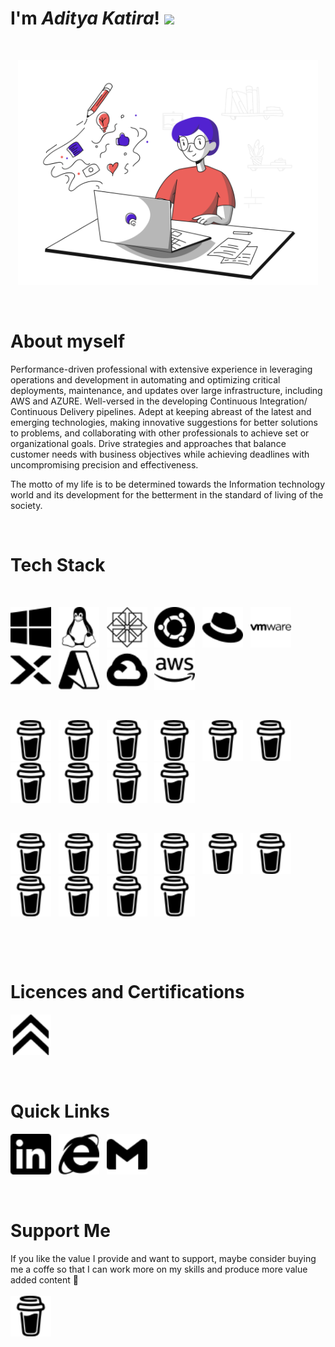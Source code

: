# I'm ***Aditya Katira***! <img src="https://raw.githubusercontent.com/MartinHeinz/MartinHeinz/master/wave.gif" height="21">

&nbsp;

<p align="center">
    <img src="SVG\Blogging Minimalistic\Blogging Minimalistic\blogging.svg" width="480px"/>
</p>

&nbsp;

# About myself

Performance-driven professional with extensive experience in leveraging operations and development in automating and optimizing critical deployments, maintenance, and updates over large infrastructure, including AWS and AZURE. Well-versed in the developing Continuous Integration/ Continuous Delivery pipelines. Adept at keeping abreast of the latest and emerging technologies, making innovative suggestions for better solutions to problems, and collaborating with other professionals to achieve set or organizational goals. Drive strategies and approaches that balance customer needs with business objectives while achieving deadlines with uncompromising precision and effectiveness.

The motto of my life is to be determined towards the Information technology world and its development for the betterment in the standard of living of the society.

&nbsp;
# Tech Stack

<br>

<a href=""><td align="center" width="140" height="112.43"><img src="SVG/windows.svg" width="65px"/></a>&nbsp;&nbsp;
<a href=""><td align="center" width="140" height="112.43"><img src="SVG/linux.svg" width="65px"/></a>&nbsp;&nbsp;
<a href=""><td align="center" width="140" height="112.43"><img src="SVG/centos.svg" width="65px"/></a>&nbsp;&nbsp;
<a href=""><td align="center" width="140" height="112.43"><img src="SVG/ubuntu.svg" width="65px"/></a>&nbsp;&nbsp;
<a href=""><td align="center" width="140" height="112.43"><img src="SVG/redhat.svg" width="65px"/></a>&nbsp;&nbsp;
<a href=""><td align="center" width="140" height="112.43"><img src="SVG/vmware.svg" width="65px"/></a>&nbsp;&nbsp;
<a href=""><td align="center" width="140" height="112.43"><img src="SVG/nutanix.svg" width="65px"/></a>&nbsp;&nbsp;
<a href=""><td align="center" width="140" height="112.43"><img src="SVG/microsoftazure.svg" width="65px"/></a>&nbsp;&nbsp;
<a href=""><td align="center" width="140" height="112.43"><img src="SVG/googlecloud.svg" width="65px"/></a>&nbsp;&nbsp;
<a href=""><td align="center" width="140" height="112.43"><img src="SVG/amazonaws.svg" width="65px"/></a>&nbsp;&nbsp;

&nbsp;

<a href=""><td align="center" width="140" height="112.43"><img src="SVG/buymeacoffee.svg" width="65px"/></a>&nbsp;&nbsp;
<a href=""><td align="center" width="140" height="112.43"><img src="SVG/buymeacoffee.svg" width="65px"/></a>&nbsp;&nbsp;
<a href=""><td align="center" width="140" height="112.43"><img src="SVG/buymeacoffee.svg" width="65px"/></a>&nbsp;&nbsp;
<a href=""><td align="center" width="140" height="112.43"><img src="SVG/buymeacoffee.svg" width="65px"/></a>&nbsp;&nbsp;
<a href=""><td align="center" width="140" height="112.43"><img src="SVG/buymeacoffee.svg" width="65px"/></a>&nbsp;&nbsp;
<a href=""><td align="center" width="140" height="112.43"><img src="SVG/buymeacoffee.svg" width="65px"/></a>&nbsp;&nbsp;
<a href=""><td align="center" width="140" height="112.43"><img src="SVG/buymeacoffee.svg" width="65px"/></a>&nbsp;&nbsp;
<a href=""><td align="center" width="140" height="112.43"><img src="SVG/buymeacoffee.svg" width="65px"/></a>&nbsp;&nbsp;
<a href=""><td align="center" width="140" height="112.43"><img src="SVG/buymeacoffee.svg" width="65px"/></a>&nbsp;&nbsp;
<a href=""><td align="center" width="140" height="112.43"><img src="SVG/buymeacoffee.svg" width="65px"/></a>&nbsp;&nbsp;

&nbsp;

<a href=""><td align="center" width="140" height="112.43"><img src="SVG/buymeacoffee.svg" width="65px"/></a>&nbsp;&nbsp;
<a href=""><td align="center" width="140" height="112.43"><img src="SVG/buymeacoffee.svg" width="65px"/></a>&nbsp;&nbsp;
<a href=""><td align="center" width="140" height="112.43"><img src="SVG/buymeacoffee.svg" width="65px"/></a>&nbsp;&nbsp;
<a href=""><td align="center" width="140" height="112.43"><img src="SVG/buymeacoffee.svg" width="65px"/></a>&nbsp;&nbsp;
<a href=""><td align="center" width="140" height="112.43"><img src="SVG/buymeacoffee.svg" width="65px"/></a>&nbsp;&nbsp;
<a href=""><td align="center" width="140" height="112.43"><img src="SVG/buymeacoffee.svg" width="65px"/></a>&nbsp;&nbsp;
<a href=""><td align="center" width="140" height="112.43"><img src="SVG/buymeacoffee.svg" width="65px"/></a>&nbsp;&nbsp;
<a href=""><td align="center" width="140" height="112.43"><img src="SVG/buymeacoffee.svg" width="65px"/></a>&nbsp;&nbsp;
<a href=""><td align="center" width="140" height="112.43"><img src="SVG/buymeacoffee.svg" width="65px"/></a>&nbsp;&nbsp;
<a href=""><td align="center" width="140" height="112.43"><img src="SVG/buymeacoffee.svg" width="65px"/></a>&nbsp;&nbsp;



<br>

&nbsp;

# Licences and Certifications

<a href="https://www.credly.com/users/aditya-katira"><td align="center" width="140" height="112.43">
                <img src="SVG/acclaim.svg" width="65px"/></a>&nbsp;&nbsp;          
                                    
                          

&nbsp;

# Quick Links

<a href="https://www.linkedin.com/in/adityakatira/"><td align="center" width="140" height="112.43">
                <img src="SVG/linkedin.svg" width="65px"/></a>&nbsp;&nbsp;
<a href="https://adityakatira.com"><td align="center" width="140" height="112.43">
                <img src="SVG/internetexplorer.svg" width="65px"/></a>&nbsp;&nbsp;
<a href="mailto:adityakatira28@gmail.com"><td align="center" width="140" height="112.43">
                <img src="SVG/gmail.svg" width="65px"/></a>&nbsp;&nbsp;


&nbsp;
# Support Me

If you like the value I provide and want to support, maybe consider buying me a coffe so that I can work more on my skills and produce more value added content 🙌
<br><br>
<a href="https://www.buymeacoffee.com/AdityaKatira"><td align="center" width="140" height="112.43">
                <img src="SVG/buymeacoffee.svg" width="65px"/></a>









